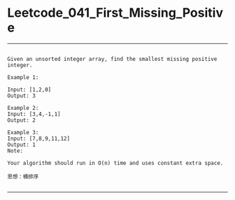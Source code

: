 # Leetcode_041_First_Missing_Positive

---

```

Given an unsorted integer array, find the smallest missing positive integer.

Example 1:

Input: [1,2,0]
Output: 3

Example 2:
Input: [3,4,-1,1]
Output: 2

Example 3:
Input: [7,8,9,11,12]
Output: 1
Note:

Your algorithm should run in O(n) time and uses constant extra space.

思想：桶排序


```

---